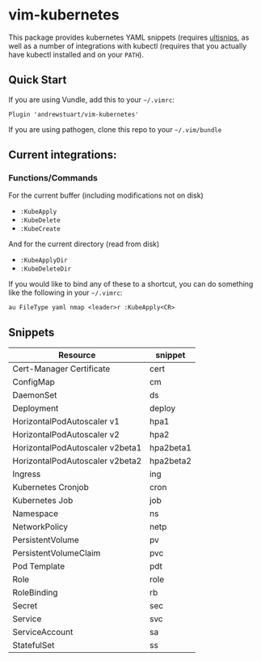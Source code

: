 # vim-kubernetes

This package provides kubernetes YAML snippets (requires
[ultisnips](https://github.com/sirver/UltiSnips), as well as a number of
integrations with kubectl (requires that you actually have kubectl installed and
on your `PATH`).

## Quick Start

If you are using Vundle, add this to your `~/.vimrc`:

```vim
Plugin 'andrewstuart/vim-kubernetes'
```

If you are using pathogen, clone this repo to your `~/.vim/bundle`

## Current integrations:

### Functions/Commands

For the current buffer (including modifications not on disk)

- `:KubeApply`
- `:KubeDelete`
- `:KubeCreate`

And for the current directory (read from disk)

- `:KubeApplyDir`
- `:KubeDeleteDir`

If you would like to bind any of these to a shortcut, you can do something like
the following in your `~/.vimrc`:

```vim
au FileType yaml nmap <leader>r :KubeApply<CR>
```

## Snippets

| Resource                        | snippet   |
| ------------------------------- | --------- |
| Cert-Manager Certificate        | cert      |
| ConfigMap                       | cm        |
| DaemonSet                       | ds        |
| Deployment                      | deploy    |
| HorizontalPodAutoscaler v1      | hpa1      |
| HorizontalPodAutoscaler v2      | hpa2      |
| HorizontalPodAutoscaler v2beta1 | hpa2beta1 |
| HorizontalPodAutoscaler v2beta2 | hpa2beta2 |
| Ingress                         | ing       |
| Kubernetes Cronjob              | cron      |
| Kubernetes Job                  | job       |
| Namespace                       | ns        |
| NetworkPolicy                   | netp      |
| PersistentVolume                | pv        |
| PersistentVolumeClaim           | pvc       |
| Pod Template                    | pdt       |
| Role                            | role      |
| RoleBinding                     | rb        |
| Secret                          | sec       |
| Service                         | svc       |
| ServiceAccount                  | sa        |
| StatefulSet                     | ss        |
